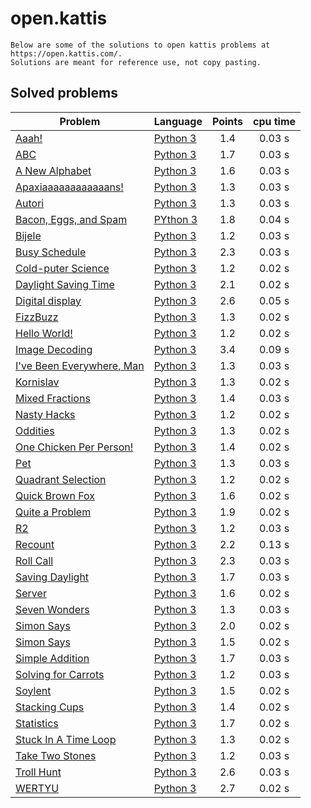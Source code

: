 # open.kattis

    Below are some of the solutions to open kattis problems at https://open.kattis.com/.
    Solutions are meant for reference use, not copy pasting.

## Solved problems

|Problem   |Language   |Points   |cpu time|
|---|---|:--:|:--:|
|[Aaah!](https://open.kattis.com/problems/aaah)  |[Python 3](https://github.com/6ftunder/open.kattis/tree/master/py/Aaah!)| 1.4  |0.03 s|
|[ABC](https://open.kattis.com/problems/abc)  |[Python 3](https://github.com/6ftunder/open.kattis/tree/master/py/ABC)| 1.7  |0.03 s|
|[A New Alphabet](https://open.kattis.com/problems/anewalphabet)  |[Python 3](https://github.com/6ftunder/open.kattis/tree/master/py/A%20New%20Alphabet)| 1.6  |0.03 s|
|[Apaxiaaaaaaaaaaaans!](https://open.kattis.com/problems/apaxiaaans)|[Python 3](https://github.com/6ftunder/open.kattis/tree/master/py/Apaxiaaaaaaaaaaaans!)| 1.3|0.03 s|
|[Autori](https://open.kattis.com/problems/autori)|[Python 3](https://github.com/6ftunder/open.kattis/tree/master/py/Autori)|1.3|0.03 s|
|[Bacon, Eggs, and Spam](https://open.kattis.com/problems/baconeggsandspam)|[PYthon 3](https://github.com/6ftunder/open.kattis/tree/master/py/Bacon%2C%20Eggs%2C%20and%20Spam)|1.8|0.04 s|
|[Bijele](https://open.kattis.com/problems/bijele)|[Python 3](https://github.com/6ftunder/open.kattis/tree/master/py/Bijele)|1.2|0.03 s|
|[Busy Schedule](https://open.kattis.com/problems/busyschedule)|[Python 3](https://github.com/6ftunder/open.kattis/tree/master/py/Busy%20Schedule)|2.3|0.03 s|
|[Cold-puter Science](https://open.kattis.com/problems/cold)|[Python 3](https://github.com/6ftunder/open.kattis/tree/master/py/Cold-puter%20Science)|1.2|0.02 s|
|[Daylight Saving Time](https://open.kattis.com/problems/dst)|[Python 3](https://github.com/6ftunder/open.kattis/tree/master/py/Daylight%20Saving%20Time)|2.1|0.02 s|
|[Digital display](https://open.kattis.com/problems/display)|[Python 3](https://github.com/6ftunder/open.kattis/tree/master/py/Digital%20display)|2.6|0.05 s|
|[FizzBuzz](https://open.kattis.com/problems/fizzbuzz)|[Python 3](https://github.com/6ftunder/open.kattis/tree/master/py/FizzBuzz)|1.3|0.02 s|
|[Hello World!](https://open.kattis.com/problems/hello)|[Python 3](https://github.com/6ftunder/open.kattis/tree/master/py/Hello%20World!)|1.2|0.02 s|
|[Image Decoding](https://open.kattis.com/problems/imagedecoding)|[Python 3](https://github.com/6ftunder/open.kattis/tree/master/py/Image%20Decoding)|3.4|0.09 s|
|[I've Been Everywhere, Man](https://open.kattis.com/problems/everywhere)|[Python 3](https://github.com/6ftunder/open.kattis/tree/master/py/I've%20Been%20Everywhere%2C%20Man)|1.3|0.03 s|
|[Kornislav](https://open.kattis.com/problems/kornislav)|[Python 3](https://github.com/6ftunder/open.kattis/tree/master/py/Kornislav)|1.3|0.02 s|
|[Mixed Fractions](https://open.kattis.com/problems/mixedfractions)|[Python 3](https://github.com/6ftunder/open.kattis/tree/master/py/Mixed%20Fractions)|1.4|0.03 s|
|[Nasty Hacks](https://open.kattis.com/problems/nastyhacks)|[Python 3](https://github.com/6ftunder/open.kattis/tree/master/py/Nasty%20Hacks)|1.2|0.02 s|
|[Oddities](https://open.kattis.com/problems/oddities)|[Python 3](https://github.com/6ftunder/open.kattis/tree/master/py/Oddities)|1.3|0.02 s|
|[One Chicken Per Person!](https://open.kattis.com/problems/onechicken)|[Python 3](https://github.com/6ftunder/open.kattis/tree/master/py/One%20Chicken%20Per%20Person!)|1.4|0.02 s|
|[Pet](https://open.kattis.com/problems/pet)|[Python 3](https://github.com/6ftunder/open.kattis/tree/master/py/Pet)|1.3|0.03 s|
|[Quadrant Selection](https://open.kattis.com/problems/quadrant)|[Python 3](https://github.com/6ftunder/open.kattis/tree/master/py/Quadrant%20Selection)|1.2|0.02 s|
|[Quick Brown Fox](https://open.kattis.com/problems/quickbrownfox)|[Python 3](https://github.com/6ftunder/open.kattis/tree/master/py/Quick%20Brown%20Fox)|1.6|0.02 s|
|[Quite a Problem](https://open.kattis.com/problems/quiteaproblem)|[Python 3](https://github.com/6ftunder/open.kattis/tree/master/py/Quite%20a%20Problem)|1.9|0.02 s|
|[R2](https://open.kattis.com/problems/r2)|[Python 3](https://github.com/6ftunder/open.kattis/tree/master/py/R2)|1.2|0.03 s|
|[Recount](https://open.kattis.com/problems/recount)|[Python 3](https://github.com/6ftunder/open.kattis/tree/master/py/Recount)|2.2|0.13 s|
|[Roll Call](https://open.kattis.com/problems/rollcall)|[Python 3](https://github.com/6ftunder/open.kattis/tree/master/py/Roll%20Call)|2.3|0.03 s|
|[Saving Daylight](https://open.kattis.com/problems/savingdaylight)|[Python 3](https://github.com/6ftunder/open.kattis/tree/master/py/Saving%20Daylight)|1.7|0.03 s|
|[Server](https://open.kattis.com/problems/server)|[Python 3](https://github.com/6ftunder/open.kattis/tree/master/py/Server)|1.6|0.02 s|
|[Seven Wonders](https://open.kattis.com/problems/sevenwonders)|[Python 3](https://github.com/6ftunder/open.kattis/tree/master/py/Seven%20Wonders)|1.3|0.03 s|
|[Simon Says](https://open.kattis.com/problems/simon)|[Python 3](https://github.com/6ftunder/open.kattis/tree/master/py/Simon%20Says%20(id%20simon))|2.0|0.02 s|
|[Simon Says](https://open.kattis.com/problems/simonsays)|[Python 3](https://github.com/6ftunder/open.kattis/tree/master/py/Simon%20Says%20(id%20simonsays))|1.5|0.02 s|
|[Simple Addition](https://open.kattis.com/problems/simpleaddition)|[Python 3](https://github.com/6ftunder/open.kattis/tree/master/py/Simple%20Addition)|1.7|0.03 s|
|[Solving for Carrots](https://open.kattis.com/problems/carrots)|[Python 3](https://github.com/6ftunder/open.kattis/tree/master/py/Solving%20for%20Carrots)|1.2|0.03 s|
|[Soylent](https://open.kattis.com/problems/soylent)|[Python 3](https://github.com/6ftunder/open.kattis/tree/master/py/Soylent)|1.5|0.02 s|
|[Stacking Cups](https://open.kattis.com/problems/cups)|[Python 3](https://github.com/6ftunder/open.kattis/tree/master/py/Stacking%20Cups)|1.4|0.02 s|
|[Statistics](https://open.kattis.com/problems/statistics)|[Python 3](https://github.com/6ftunder/open.kattis/tree/master/py/Statistics)|1.7|0.02 s|
|[Stuck In A Time Loop](https://open.kattis.com/problems/timeloop)|[Python 3](https://github.com/6ftunder/open.kattis/tree/master/py/Stuck%20In%20A%20Time%20Loop)|1.3|0.02 s|
|[Take Two Stones](https://open.kattis.com/problems/twostones)|[Python 3](https://github.com/6ftunder/open.kattis/tree/master/py/Take%20Two%20Stones)|1.2|0.03 s|
|[Troll Hunt](https://open.kattis.com/problems/trollhunt)|[Python 3](https://github.com/6ftunder/open.kattis/tree/master/py/Troll%20Hunt)|2.6|0.03 s|
|[WERTYU](https://open.kattis.com/problems/wertyu)|[Python 3](https://github.com/6ftunder/open.kattis/tree/master/py/WERTYU)|2.7|0.02 s|